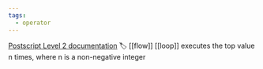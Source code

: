 ```yaml
---
tags:
  - operator
---
```

[Postscript Level 2 documentation](https://hepunx.rl.ac.uk/~adye/psdocs/ref/PSL2r.html#repeat)
🏷️ [[flow]] [[loop]]
executes the top value n times, where n is a non-negative integer
